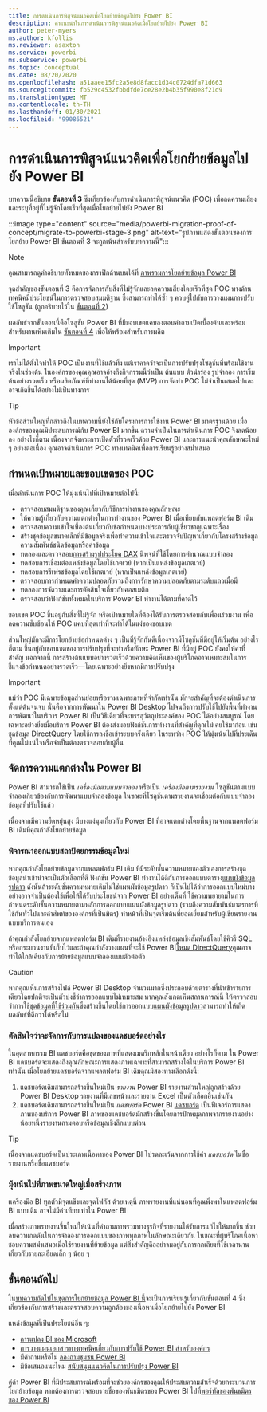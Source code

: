 ```yaml
---
title: การดำเนินการพิสูจน์แนวคิดเพื่อโยกย้ายข้อมูลไปยัง Power BI
description: คำแนะนำในการดำเนินการพิสูจน์แนวคิดเมื่อโยกย้ายไปยัง Power BI
author: peter-myers
ms.author: kfollis
ms.reviewer: asaxton
ms.service: powerbi
ms.subservice: powerbi
ms.topic: conceptual
ms.date: 08/20/2020
ms.openlocfilehash: a51aaee15fc2a5e8d8facc1d34c0724dfa71d663
ms.sourcegitcommit: fb529c4532fbbdfde7ce28e2b4b35f990e8f21d9
ms.translationtype: MT
ms.contentlocale: th-TH
ms.lasthandoff: 01/30/2021
ms.locfileid: "99086521"
---
```

# <a name="conduct-proof-of-concept-to-migrate-to-power-bi"></a>การดำเนินการพิสูจน์แนวคิดเพื่อโยกย้ายข้อมูลไปยัง Power BI

บทความนี้อธิบาย **ขั้นตอนที่ 3** ซึ่งเกี่ยวข้องกับการดำเนินการพิสูจน์แนวคิด (POC) เพื่อลดความเสี่ยงและระบุที่อยู่ที่ไม่รู้จักโดยเร็วที่สุดเมื่อโยกย้ายไปยัง Power BI

:::image type="content" source="media/powerbi-migration-proof-of-concept/migrate-to-powerbi-stage-3.png" alt-text="รูปภาพแสดงขั้นตอนของการโยกย้าย Power BI ขั้นตอนที่ 3 จะถูกเน้นสำหรับบทความนี้":::

> [!NOTE]
> คุณสามารถดูคำอธิบายทั้งหมดของกราฟิกด้านบนได้ที่ [ภาพรวมการโยกย้ายข้อมูล Power BI](powerbi-migration-overview.md)

จุดสำคัญของขั้นตอนที่ 3 คือการจัดการกับสิ่งที่ไม่รู้จักและลดความเสี่ยงโดยเร็วที่สุด POC ทางด้านเทคนิคมีประโยชน์ในการตรวจสอบสมมติฐาน ซึ่งสามารถทำได้ซ้ำ ๆ ควบคู่ไปกับการวางแผนการปรับใช้โซลูชัน (ถูกอธิบายไว้ใน [ขั้นตอนที่ 2](powerbi-migration-planning.md))

ผลลัพธ์จากขั้นตอนนี้คือโซลูชัน Power BI ที่มีขอบเขตแคบลงตอบคำถามเปิดเบื้องต้นและพร้อมสำหรับงานเพิ่มเติมใน [ขั้นตอนที่ 4](powerbi-migration-create-validate-content.md) เพื่อให้พร้อมสำหรับการผลิต

> [!IMPORTANT]
> เราไม่ได้ตั้งใจทำให้ POC เป็นงานที่ใช้แล้วทิ้ง แต่เราคาดว่าจะเป็นการปรับปรุงโซลูชันที่พร้อมใช้งานจริงในช่วงต้น ในองค์กรของคุณคุณอาจอ้างถึงกิจกรรมนี้ว่าเป็น ต้นแบบ ตัวนำร่อง รูปจำลอง การเริ่มต้นอย่างรวดเร็ว หรือผลิตภัณฑ์ที่ทำงานได้น้อยที่สุด (MVP) การจัดทำ POC ไม่จำเป็นเสมอไปและอาจเกิดขึ้นได้อย่างไม่เป็นทางการ

> [!TIP]
> หัวข้อส่วนใหญ่ที่กล่าวถึงในบทความนี้ยังใช้กับโครงการการใช้งาน Power BI มาตรฐานด้วย เมื่อองค์กรของคุณมีประสบการณ์กับ Power BI มากขึ้น ความจำเป็นในการดำเนินการ POC จึงลดน้อยลง อย่างไรก็ตาม เนื่องจากจังหวะการเปิดตัวที่รวดเร็วด้วย Power BI และการแนะนำคุณลักษณะใหม่ ๆ อย่างต่อเนื่อง คุณอาจดำเนินการ POC ทางเทคนิคเพื่อการเรียนรู้อย่างสม่ำเสมอ

## <a name="set-poc-goals-and-scope"></a>กำหนดเป้าหมายและขอบเขตของ POC

เมื่อดำเนินการ POC ให้มุ่งเน้นไปที่เป้าหมายต่อไปนี้:

- ตรวจสอบสมมติฐานของคุณเกี่ยวกับวิธีการทำงานของคุณลักษณะ
- ให้ความรู้เกี่ยวกับความแตกต่างในการทำงานของ Power BI เมื่อเทียบกับแพลตฟอร์ม BI เดิม
- ตรวจสอบความเข้าใจเบื้องต้นเกี่ยวกับข้อกำหนดบางประการกับผู้เชี่ยวชาญเฉพาะเรื่อง
- สร้างชุดข้อมูลขนาดเล็กที่มีข้อมูลจริงเพื่อทำความเข้าใจและตรวจจับปัญหาเกี่ยวกับโครงสร้างข้อมูลความสัมพันธ์ชนิดข้อมูลหรือค่าข้อมูล
- ทดลองและตรวจสอบ[การสร้างรูปประโยค DAX](/dax/) นิพจน์ที่ใช้โดยการคำนวณแบบจำลอง
- ทดสอบการเชื่อมต่อแหล่งข้อมูลโดยใช้เกตเวย์ (หากเป็นแหล่งข้อมูลเกตเวย์)
- ทดสอบการรีเฟรชข้อมูลโดยใช้เกตเวย์ (หากเป็นแหล่งข้อมูลเกตเวย์)
- ตรวจสอบการกำหนดค่าความปลอดภัยรวมถึงการรักษาความปลอดภัยตามระดับแถวเมื่อมี
- ทดลองการจัดวางและการตัดสินใจเกี่ยวกับคอสเมติก
- ตรวจสอบว่าฟังก์ชันทั้งหมดในบริการ Power BI ทำงานได้ตามที่คาดไว้

ขอบเขต POC ขึ้นอยู่กับสิ่งที่ไม่รู้จัก หรือเป้าหมายใดที่ต้องได้รับการตรวจสอบกับเพื่อนร่วมงาน เพื่อลดความซับซ้อนให้ POC แคบที่สุดเท่าที่จะทำได้ในแง่ของขอบเขต

ส่วนใหญ่มักจะมีการโยกย้ายข้อกำหนดต่าง ๆ เป็นที่รู้จักกันดีเนื่องจากมีโซลูชันที่มีอยู่ให้เริ่มต้น อย่างไรก็ตาม ขึ้นอยู่กับขอบเขตของการปรับปรุงที่จะทำหรือทักษะ Power BI ที่มีอยู่ POC ยังคงให้ค่าที่สำคัญ นอกจากนี้ การสร้างต้นแบบอย่างรวดเร็วด้วยความคิดเห็นของผู้บริโภคอาจเหมาะสมในการชี้แจงข้อกำหนดอย่างรวดเร็ว—โดยเฉพาะอย่างยิ่งหากมีการปรับปรุง

> [!IMPORTANT]
> แม้ว่า POC มีเฉพาะข้อมูลส่วนย่อยหรือรวมเฉพาะภาพที่จำกัดเท่านั้น มักจะสำคัญที่จะต้องดำเนินการตั้งแต่ต้นจนจบ นั่นคือจากการพัฒนาใน Power BI Desktop ไปจนถึงการปรับใช้ไปยังพื้นที่ทำงานการพัฒนาในบริการ Power BI เป็นวิธีเดียวที่จะบรรลุวัตถุประสงค์ของ POC ได้อย่างสมบูรณ์ โดยเฉพาะอย่างยิ่งเมื่อบริการ Power BI ต้องส่งมอบฟังก์ชันการทำงานที่สำคัญที่คุณไม่เคยใช้มาก่อน เช่น ชุดข้อมูล DirectQuery โดยใช้การลงชื่อเข้าระบบครั้งเดียว ในระหว่าง POC ให้มุ่งเน้นไปที่ประเด็นที่คุณไม่แน่ใจหรือจำเป็นต้องตรวจสอบกับผู้อื่น

## <a name="handle-differences-in-power-bi"></a>จัดการความแตกต่างใน Power BI

Power BI สามารถใช้เป็น _เครื่องมือตามแบบจำลอง_ หรือเป็น _เครื่องมือตามรายงาน_ โซลูชันตามแบบจำลองเกี่ยวข้องกับการพัฒนาแบบจำลองข้อมูล ในขณะที่โซลูชันตามรายงานจะเชื่อมต่อกับแบบจำลองข้อมูลที่ปรับใช้แล้ว

เนื่องจากมีความยืดหยุ่นสูง มีบางแง่มุมเกี่ยวกับ Power BI ที่อาจแตกต่างโดยพื้นฐานจากแพลตฟอร์ม BI เดิมที่คุณกำลังโยกย้ายข้อมูล

### <a name="consider-redesigning-the-data-architecture"></a>พิจารณาออกแบบสถาปัตยกรรมข้อมูลใหม่

หากคุณกำลังโยกย้ายข้อมูลจากแพลตฟอร์ม BI เดิม ที่มีระดับชั้นความหมายของตัวเองการสร้างชุดข้อมูลนำเข้าน่าจะเป็นตัวเลือกที่ดี ฟังก์ชัน Power BI ทำงานได้ดีกับการออกแบบตาราง[แผนผังข้อมูลรูปดาว](star-schema.md) ดังนั้นถ้าระดับชั้นความหมายเดิมไม่ใช่แผนผังข้อมูลรูปดาว ก็เป็นไปได้ว่าการออกแบบใหม่บางอย่างอาจจำเป็นต้องใช้เพื่อให้ได้รับประโยชน์จาก Power BI อย่างเต็มที่ ใช้ความพยายามในการกำหนดระดับชั้นความหมายตามหลักการออกแบบแผนผังข้อมูลรูปดาว (รวมถึงความสัมพันธ์มาตรการที่ใช้กันทั่วไปและคำศัพท์ขององค์กรที่เป็นมิตร) ทำหน้าที่เป็นจุดเริ่มต้นที่ยอดเยี่ยมสำหรับผู้เขียนรายงานแบบบริการตนเอง

ถ้าคุณกำลังโยกย้ายจากแพลตฟอร์ม BI เดิมที่รายงานอ้างอิงแหล่งข้อมูลเชิงสัมพันธ์โดยใช้คิวรี SQL หรือกระบวนงานที่เก็บไว้และถ้าคุณกำลังวางแผนที่จะใช้ Power BI[โหมด DirectQuery](../connect-data/desktop-use-directquery.md)คุณอาจทำได้ใกล้เคียงกับการย้ายข้อมูลแบบจำลองแบบตัวต่อตัว

> [!CAUTION]
> หากคุณเห็นการสร้างไฟล์ Power BI Desktop จำนวนมากซึ่งประกอบด้วยตารางที่นำเข้ารายการเดียวโดยปกติจะเป็นตัวบ่งชี้ว่าการออกแบบไม่เหมาะสม หากคุณสังเกตเห็นสถานการณ์นี้ ให้ตรวจสอบว่าการใช้[ชุดข้อมูลที่ใช้ร่วมกัน](../connect-data/service-datasets-across-workspaces.md)ซึ่งสร้างขึ้นโดยใช้การออกแบบ[แผนผังข้อมูลรูปดาว](star-schema.md)สามารถทำให้เกิดผลลัพธ์ที่ดีกว่าได้หรือไม่

### <a name="decide-how-to-handle-dashboard-conversions"></a>ตัดสินใจว่าจะจัดการกับการแปลงของแดชบอร์ดอย่างไร

ในอุตสาหกรรม BI แดชบอร์ดคือชุดของภาพที่แสดงเมตริกหลักในหน้าเดียว อย่างไรก็ตาม ใน Power BI แดชบอร์ดจะแสดงถึงคุณลักษณะการแสดงภาพเฉพาะที่สามารถสร้างได้ในบริการ Power BI เท่านั้น เมื่อโยกย้ายแดชบอร์ดจากแพลตฟอร์ม BI เดิมคุณมีสองทางเลือกดังนี้:

1. แดชบอร์ดเดิมสามารถสร้างขึ้นใหม่เป็น _รายงาน_ Power BI รายงานส่วนใหญ่ถูกสร้างด้วย Power BI Desktop รายงานที่มีเลขหน้าและรายงาน Excel เป็นตัวเลือกอื่นเช่นกัน
2. แดชบอร์ดเดิมสามารถสร้างขึ้นใหม่เป็น _แดชบอร์ด_ Power BI [แดชบอร์ด](../fundamentals/service-basic-concepts.md#dashboards) เป็นฟีเจอร์การแสดงภาพของบริการ Power BI ภาพของแดชบอร์ดมักสร้างขึ้นโดยการปักหมุดภาพจากรายงานอย่างน้อยหนึ่งรายงานถามตอบหรือข้อมูลเชิงลึกแบบด่วน

> [!TIP]
> เนื่องจากแดชบอร์ดเป็นประเภทเนื้อหาของ Power BI โปรดละเว้นจากการใช้คำ _แดชบอร์ด_ ในชื่อรายงานหรือชื่อแดชบอร์ด

### <a name="focus-on-the-big-picture-when-recreating-visuals"></a>มุ้งเน้นไปที่ภาพขนาดใหญ่เมื่อสร้างภาพ

เเครื่องมือ BI ทุกตัวมีจุดแข็งและจุดโฟกัส ด้วยเหตุนี้ ภาพรายงานที่แน่นอนที่คุณพึ่งพาในแพลตฟอร์ม BI แบบเดิม อาจไม่มีค่าเทียบเท่าใน Power BI

เมื่อสร้างภาพรายงานขึ้นใหม่ให้เน้นที่คำถามภาพรวมทางธุรกิจที่รายงานได้รับการแก้ไขให้มากขึ้น ช่วยลบความกดดันในการจำลองการออกแบบของภาพทุกภาพในลักษณะเดียวกัน ในขณะที่ผู้บริโภคเนื้อหาชอบความสม่ำเสมอเมื่อใช้รายงานที่ย้ายข้อมูล แต่สิ่งสำคัญคืออย่าจมอยู่กับการถกเถียงที่ใช้เวลานานเกี่ยวกับรายละเอียดเล็ก ๆ น้อย ๆ

## <a name="next-steps"></a>ขั้นตอนถัดไป

ใน[บทความถัดไปในชุดการโยกย้ายข้อมูล Power BI นี้](powerbi-migration-create-validate-content.md)จะเป็นการเรียนรู้เกี่ยวกับขั้นตอนที่ 4 ซึ่งเกี่ยวข้องกับการสร้างและตรวจสอบความถูกต้องของเนื้อหาเมื่อโยกย้ายไปยัง Power BI

แหล่งข้อมูลที่เป็นประโยชน์อื่น ๆ:

- [การแปลง BI ของ Microsoft](center-of-excellence-microsoft-business-intelligence-transformation.md)
- [การวางแผนเอกสารทางเทคนิคเกี่ยวกับการปรับใช้ Power BI สำหรับองค์กร](https://aka.ms/PBIEnterpriseDeploymentWP)
- มีคำถามหรือไม่ [ลองถามชุมชน Power BI](https://community.powerbi.com/)
- มีข้อเสนอแนะไหม [สนับสนุนแนวคิดในการปรับปรุง Power BI](https://ideas.powerbi.com/)

คู่ค้า Power BI ที่มีประสบการณ์พร้อมที่จะช่วยองค์กรของคุณให้ประสบความสำเร็จด้วยกระบวนการโยกย้ายข้อมูล หากต้องการตรวจสอบรายชื่อของพันธมิตรของ Power BI ไปที่[พอร์ทัลของพันธมิตรของ Power BI](https://powerbi.microsoft.com/partners/)
